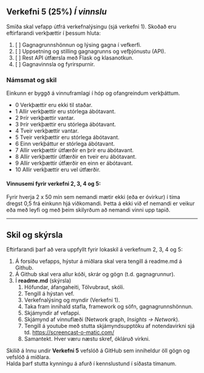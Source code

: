 ## Verkefni 5 (25%) _Í vinnslu_

Smíða skal vefapp útfrá verkefnalýsingu (sjá verkefni 1). Skoðað eru eftirfarandi verkþættir í þessum hluta:

1. [ ] Gagnagrunnshönnun og lýsing gagna í vefkerfi.
1. [ ] Uppsetning og stilling gagnagrunns og vefþjónustu (API).
1. [ ] Rest API útfærsla með Flask og klasanotkun.
1. [ ] Gagnavinnsla og fyrirspurnir. 

### Námsmat og skil
Einkunn er byggð á vinnuframlagi í hóp og ofangreindum verkþáttum.

- 0	 Verkþættir eru ekki til staðar.
- 1  Allir verkþættir eru stórlega ábótavant.
- 2  Þrír verkþættir vantar.
- 3  Þrír verkþættir eru stórlega ábótavant.
- 4  Tveir verkþættir vantar.
- 5	 Tveir verkþættir eru stórlega ábótavant.
- 6	 Einn verkþáttur er stórlega ábótavant.
- 7  Allir verkþættir útfærðir en þrír eru ábótavant.
- 8	 Allir verkþættir útfærðir en tveir eru ábótavant.
- 9	 Allir verkþættir útfærðir en einn er ábótavant.
- 10 Allir verkþættir eru vel útfærðir.


#### Vinnusemi fyrir verkefni 2, 3, 4 og 5:
Fyrir hverja 2 x 50 mín sem nemandi mætir ekki (eða er óvirkur) í tíma dregst 0,5 frá einkunn hjá viðkomandi. Þetta á ekki við ef nemandi er veikur eða með leyfi og með þeim skilyrðum að nemandi vinni upp tapið.


---

## Skil og skýrsla 

Eftirfarandi þarf að vera uppfyllt fyrir lokaskil á verkefnum 2, 3, 4 og 5:

1.	Á forsíðu vefapps, hýstur á miðlara skal vera tengill á readme.md á Github.
2.	Á Github skal vera allur kóði, skrár og gögn (t.d. gagnagrunnur). 
3.	Í **readme.md** (skýrsla)
    1.	Höfundar, áfangaheiti, Tölvubraut, skóli.
    1.  Tengill á hýstan vef.
    1.	Verkefnalýsing og myndir (Verkefni 1).
    1.	Taka fram innihald stafla, framework og söfn, gagnagrunnshönnun. 
    1.	Skjámyndir af vefappi.
    1.	Skjámynd af vinnuflæði (Network graph, _Insights -> Network_). 
    1.	Tengill á youtube með stutta skjámyndsupptöku af notendavirkni sjá td. https://screencast-o-matic.com/ 
    1.	Samantekt. Hver væru næstu skref, ókláruð virkni.

Skilið á Innu undir **Verkefni 5** vefslóð á GitHub sem inniheldur öll gögn og vefslóð á miðlara. <br>
Halda þarf stutta kynningu á afurð í kennslustund í síðasta tímanum.

